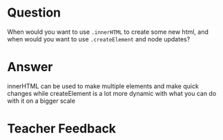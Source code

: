 # Question
When would you want to use `.innerHTML` to create some new html, and when would you want to use `.createElement` and node updates?

# Answer

innerHTML can be used to make multiple elements and make quick changes while createElement is a lot more dynamic with what you can do with it on a bigger scale 

# Teacher Feedback
